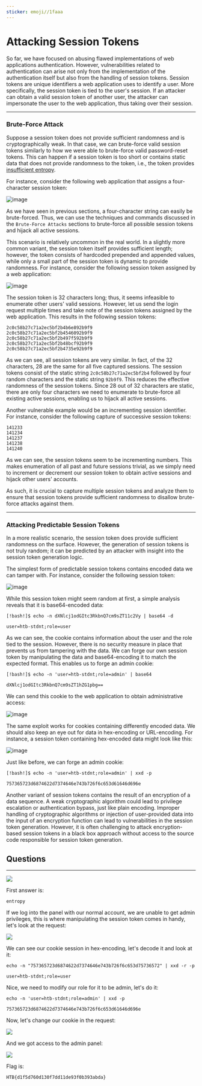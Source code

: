 ```yaml
---
sticker: emoji//1faaa
---
```


# Attacking Session Tokens

So far, we have focused on abusing flawed implementations of web applications authentication. However, vulnerabilities related to authentication can arise not only from the implementation of the authentication itself but also from the handling of session tokens. Session tokens are unique identifiers a web application uses to identify a user. More specifically, the session token is tied to the user's session. If an attacker can obtain a valid session token of another user, the attacker can impersonate the user to the web application, thus taking over their session.

***

### Brute-Force Attack

Suppose a session token does not provide sufficient randomness and is cryptographically weak. In that case, we can brute-force valid session tokens similarly to how we were able to brute-force valid password-reset tokens. This can happen if a session token is too short or contains static data that does not provide randomness to the token, i.e., the token provides [insufficient entropy](https://owasp.org/www-community/vulnerabilities/Insufficient_Entropy).

For instance, consider the following web application that assigns a four-character session token:

![image](https://academy.hackthebox.com/storage/modules/269/session/session_1.png)

As we have seen in previous sections, a four-character string can easily be brute-forced. Thus, we can use the techniques and commands discussed in the `Brute-Force Attacks` sections to brute-force all possible session tokens and hijack all active sessions.

This scenario is relatively uncommon in the real world. In a slightly more common variant, the session token itself provides sufficient length; however, the token consists of hardcoded prepended and appended values, while only a small part of the session token is dynamic to provide randomness. For instance, consider the following session token assigned by a web application:

![image](https://academy.hackthebox.com/storage/modules/269/session/session_2.png)

The session token is 32 characters long; thus, it seems infeasible to enumerate other users' valid sessions. However, let us send the login request multiple times and take note of the session tokens assigned by the web application. This results in the following session tokens:

```
2c0c58b27c71a2ec5bf2b4b6e892b9f9
2c0c58b27c71a2ec5bf2b4546092b9f9
2c0c58b27c71a2ec5bf2b497f592b9f9
2c0c58b27c71a2ec5bf2b48bcf92b9f9
2c0c58b27c71a2ec5bf2b4735e92b9f9
```

As we can see, all session tokens are very similar. In fact, of the 32 characters, 28 are the same for all five captured sessions. The session tokens consist of the static string `2c0c58b27c71a2ec5bf2b4` followed by four random characters and the static string `92b9f9`. This reduces the effective randomness of the session tokens. Since 28 out of 32 characters are static, there are only four characters we need to enumerate to brute-force all existing active sessions, enabling us to hijack all active sessions.

Another vulnerable example would be an incrementing session identifier. For instance, consider the following capture of successive session tokens:

```
141233
141234
141237
141238
141240
```

As we can see, the session tokens seem to be incrementing numbers. This makes enumeration of all past and future sessions trivial, as we simply need to increment or decrement our session token to obtain active sessions and hijack other users' accounts.

As such, it is crucial to capture multiple session tokens and analyze them to ensure that session tokens provide sufficient randomness to disallow brute-force attacks against them.

***

### Attacking Predictable Session Tokens

In a more realistic scenario, the session token does provide sufficient randomness on the surface. However, the generation of session tokens is not truly random; it can be predicted by an attacker with insight into the session token generation logic.&#x20;

The simplest form of predictable session tokens contains encoded data we can tamper with. For instance, consider the following session token:

![image](https://academy.hackthebox.com/storage/modules/269/session/session_3.png)

While this session token might seem random at first, a simple analysis reveals that it is base64-encoded data:

```shell-session
[!bash!]$ echo -n dXNlcj1odGItc3RkbnQ7cm9sZT11c2Vy | base64 -d

user=htb-stdnt;role=user
```

As we can see, the cookie contains information about the user and the role tied to the session. However, there is no security measure in place that prevents us from tampering with the data. We can forge our own session token by manipulating the data and base64-encoding it to match the expected format. This enables us to forge an admin cookie:

```shell-session
[!bash!]$ echo -n 'user=htb-stdnt;role=admin' | base64

dXNlcj1odGItc3RkbnQ7cm9sZT1hZG1pbg==
```

We can send this cookie to the web application to obtain administrative access:

![image](https://academy.hackthebox.com/storage/modules/269/session/session_4.png)

The same exploit works for cookies containing differently encoded data. We should also keep an eye out for data in hex-encoding or URL-encoding. For instance, a session token containing hex-encoded data might look like this:

![image](https://academy.hackthebox.com/storage/modules/269/session/session_5.png)

Just like before, we can forge an admin cookie:

```shell-session
[!bash!]$ echo -n 'user=htb-stdnt;role=admin' | xxd -p

757365723d6874622d7374646e743b726f6c653d61646d696e
```

Another variant of session tokens contains the result of an encryption of a data sequence. A weak cryptographic algorithm could lead to privilege escalation or authentication bypass, just like plain encoding. Improper handling of cryptographic algorithms or injection of user-provided data into the input of an encryption function can lead to vulnerabilities in the session token generation. However, it is often challenging to attack encryption-based session tokens in a black box approach without access to the source code responsible for session token generation.

## Questions

***

![](gitbook/cybersecurity/images/Pasted%20image%2020250215132610.png)

First answer is:

```
entropy
```

If we log into the panel with our normal account, we are unable to get admin privileges, this is where manipulating the session token comes in handy, let's look at the request:

![](gitbook/cybersecurity/images/Pasted%20image%2020250215133056.png)

We can see our cookie session in hex-encoding, let's decode it and look at it:

```
echo -n "757365723d6874622d7374646e743b726f6c653d75736572" | xxd -r -p

user=htb-stdnt;role=user
```

Nice, we need to modify our role for it to be admin, let's do it:

```
echo -n 'user=htb-stdnt;role=admin' | xxd -p

757365723d6874622d7374646e743b726f6c653d61646d696e
```

Now, let's change our cookie in the request:

![](gitbook/cybersecurity/images/Pasted%20image%2020250215133726.png)

And we got access to the admin panel:

![](gitbook/cybersecurity/images/Pasted%20image%2020250215133742.png)

Flag is:

```
HTB{d1f5d760d130f7dd11de93f0b393abda}
```
